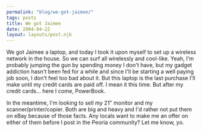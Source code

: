 ```yaml
---
permalink: "blog/we-got-jaimee/"
tags: posts
title: We got Jaimee
date: 2004-04-22
layout: layouts/post.njk
---
```


We got Jaimee a laptop, and today I took it upon myself to set up a wireless network in the house. So we can surf all wirelessly and cool-like. Yeah, I'm probably jumping the gun by spending money I don't have, but my gadget addiction hasn't been fed for a while and since I'll be starting a well paying job soon, I don't feel too bad about it. But this laptop is the last purchase I'll make until my credit cards are paid off. I mean it this time. But after my credit cards... here I come, PowerBook.

In the meantime, I'm looking to sell my 21" monitor and my scanner/printer/copier. Both are big and heavy and I'd rather not put them on eBay because of those facts. Any locals want to make me an offer on either of them before I post in the Peoria community? Let me know, yo.